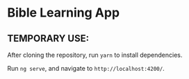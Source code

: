 # Bible Learning App

## TEMPORARY USE:
After cloning the repository, run `yarn` to install dependencies.

Run `ng serve`, and navigate to `http://localhost:4200/`.
